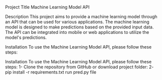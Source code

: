 Project Title
Machine Learning Model API

Description
This project aims to provide a machine learning model through an API that can be used for various applications. The machine learning model is designed to make predictions based on the provided input data. The API can be integrated into mobile or web applications to utilize the model's predictions.

Installation
To use the Machine Learning Model API, please follow these steps:

Installation
To use the Machine Learning Model API, please follow these steps:
1- Clone the repository from GitHub or download project folder:
2- pip install -r requirements.txt
run pred.py file

